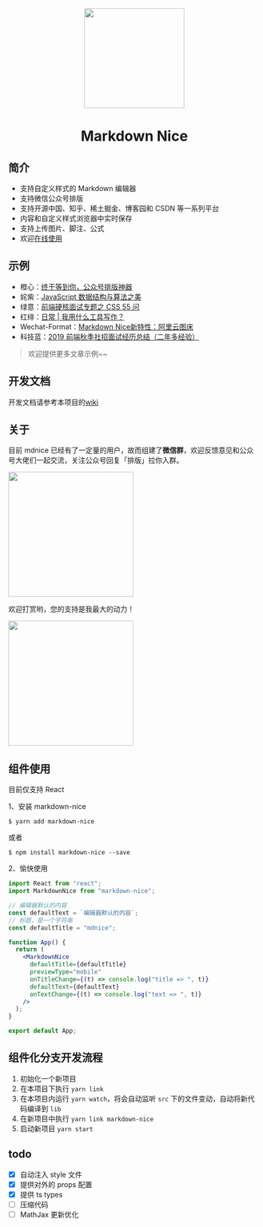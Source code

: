 <div align="center">
<a href="https://mdnice.com">
<img width="200" src="./logo.png"/>
</a>
</div>
<h1 align="center">Markdown Nice</h1>

## 简介

- 支持自定义样式的 Markdown 编辑器
- 支持微信公众号排版
- 支持开源中国、知乎、稀土掘金、博客园和 CSDN 等一系列平台
- 内容和自定义样式浏览器中实时保存
- 支持上传图片、脚注、公式
- 欢迎[在线使用](https://mdnice.com/)

## 示例

- 橙心：[终于等到你，公众号排版神器](https://mp.weixin.qq.com/s/raFgkqlV5hZmrXiEWVAyfQ)
- 姹紫：[JavaScript 数据结构与算法之美](https://mp.weixin.qq.com/s/KmoRDGdJLZ7reMfTDDaFGg)
- 绿意：[前端硬核面试专题之 CSS 55 问](https://mp.weixin.qq.com/s/SVKMsQtOLNqYXeT_f95FUw)
- 红绯：[日常 | 我用什么工具写作？](https://mp.weixin.qq.com/s/DrvJBEWqH14atF_4O1IXFw)
- Wechat-Format：[Markdown Nice新特性：阿里云图床](https://mp.weixin.qq.com/s/QPsOUkLCsvhqSicTOGaHJg)
- 科技蓝：[2019 前端秋季社招面试经历总结（二年多经验）](https://mp.weixin.qq.com/s/eDIDOESem_s93liccYK-qw)

> 欢迎提供更多文章示例~~

## 开发文档

开发文档请参考本项目的[wiki](https://github.com/zhning12/markdown-nice/wiki/%E5%BC%80%E5%8F%91%E6%96%87%E6%A1%A3)

## 关于

目前 mdnice 已经有了一定量的用户，故而组建了**微信群**，欢迎反馈意见和公众号大佬们一起交流，关注公众号回复「排版」拉你入群。

<img width="250px" src="https://my-wechat.mdnice.com/wechat/wechat_gongzhognhao_20191014013348.gif"/>

欢迎打赏哟，您的支持是我最大的动力！

<img width="250px" src="https://my-wechat.mdnice.com/mdnice/bonus_20191007150639.png"/>

## 组件使用

目前仅支持 React

1、安装 markdown-nice

```shell
$ yarn add markdown-nice
```

或者

```shell
$ npm install markdown-nice --save
```

2、愉快使用

```jsx
import React from "react";
import MarkdownNice from "markdown-nice";

// 编辑器默认的内容
const defaultText = `编辑器默认的内容`;
// 标题，是一个字符串
const defaultTitle = "mdnice";

function App() {
  return (
    <MarkdownNice
      defaultTitle={defaultTitle}
      previewType="mobile"
      onTitleChange={(t) => console.log("title => ", t)}
      defaultText={defaultText}
      onTextChange={(t) => console.log("text => ", t)}
    />
  );
}

export default App;
```

## 组件化分支开发流程

1. 初始化一个新项目
2. 在本项目下执行 `yarn link`
3. 在本项目内运行 `yarn watch`，将会自动监听 `src` 下的文件变动，自动将新代码编译到 `lib`
4. 在新项目中执行 `yarn link markdown-nice`
5. 启动新项目 `yarn start`

## todo

- [x] 自动注入 style 文件
- [x] 提供对外的 props 配置
- [x] 提供 ts types
- [ ] 压缩代码
- [ ] MathJax 更新优化
